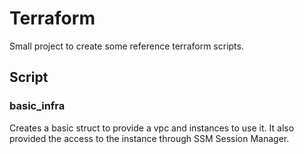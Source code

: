 # Terraform
Small project to create some reference terraform scripts.

## Script
### basic_infra
Creates a basic struct to provide a vpc and instances to use it. It also provided the access to the instance through SSM Session Manager.